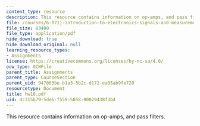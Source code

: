```yaml
---
content_type: resource
description: This resource contains information on op-amps, and pass filters.
file: /courses/6-071j-introduction-to-electronics-signals-and-measurement-spring-2006/dc315b795de6f559505890029438f3b4_hw10.pdf
file_size: 83400
file_type: application/pdf
hide_download: true
hide_download_original: null
learning_resource_types:
- Assignments
license: https://creativecommons.org/licenses/by-nc-sa/4.0/
ocw_type: OCWFile
parent_title: Assignments
parent_type: CourseSection
parent_uid: 947003be-b1a3-5b2c-d172-ea05ab9fe720
resourcetype: Document
title: hw10.pdf
uid: dc315b79-5de6-f559-5058-90029438f3b4
---
```

This resource contains information on op-amps, and pass filters.